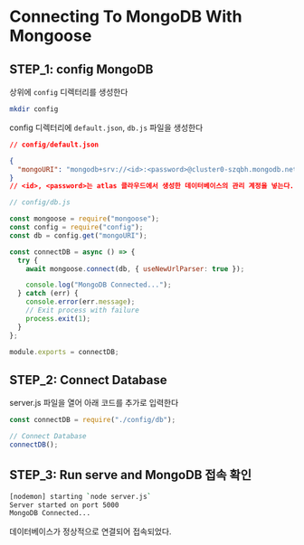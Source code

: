 # Connecting To MongoDB With Mongoose

## STEP_1: config MongoDB

상위에 `config` 디렉터리를 생성한다

```bash
mkdir config
```

config 디렉터리에 `default.json`, `db.js` 파일을 생성한다

```json
// config/default.json

{
  "mongoURI": "mongodb+srv://<id>:<password>@cluster0-szqbh.mongodb.net/test?retryWrites=true&w=majority"
}
// <id>, <password>는 atlas 클라우드에서 생성한 데이터베이스의 관리 계정을 넣는다.
```

```js
// config/db.js

const mongoose = require("mongoose");
const config = require("config");
const db = config.get("mongoURI");

const connectDB = async () => {
  try {
    await mongoose.connect(db, { useNewUrlParser: true });

    console.log("MongoDB Connected...");
  } catch (err) {
    console.error(err.message);
    // Exit process with failure
    process.exit(1);
  }
};

module.exports = connectDB;
```

## STEP_2: Connect Database

server.js 파일을 열어 아래 코드를 추가로 입력한다

```js
const connectDB = require("./config/db");

// Connect Database
connectDB();
```

## STEP_3: Run serve and MongoDB 접속 확인

```bash
[nodemon] starting `node server.js`
Server started on port 5000
MongoDB Connected...
```

데이터베이스가 정상적으로 연결되어 접속되었다.
